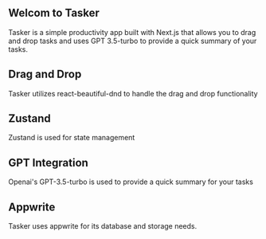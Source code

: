 

## Welcom to Tasker

Tasker is a simple productivity app built with Next.js that allows you to drag and drop tasks and uses GPT 3.5-turbo to provide a quick summary of your tasks.

## Drag and Drop

Tasker utilizes react-beautiful-dnd to handle the drag and drop functionality

## Zustand

Zustand is used for state management  

## GPT Integration

Openai's GPT-3.5-turbo is used to provide a quick summary for your tasks

## Appwrite

Tasker uses appwrite for its database and storage needs.
